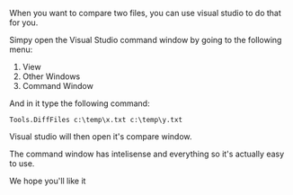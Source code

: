 When you want to compare two files, you can use visual studio to do that for you.

Simpy open the Visual Studio command window by going to the following menu:
1. View
2. Other Windows
3. Command Window

And in it type the following command:
```
Tools.DiffFiles c:\temp\x.txt c:\temp\y.txt
```

Visual studio will then open it's compare window.

The command window has intelisense and everything so it's actually easy to use.

We hope you'll like it

